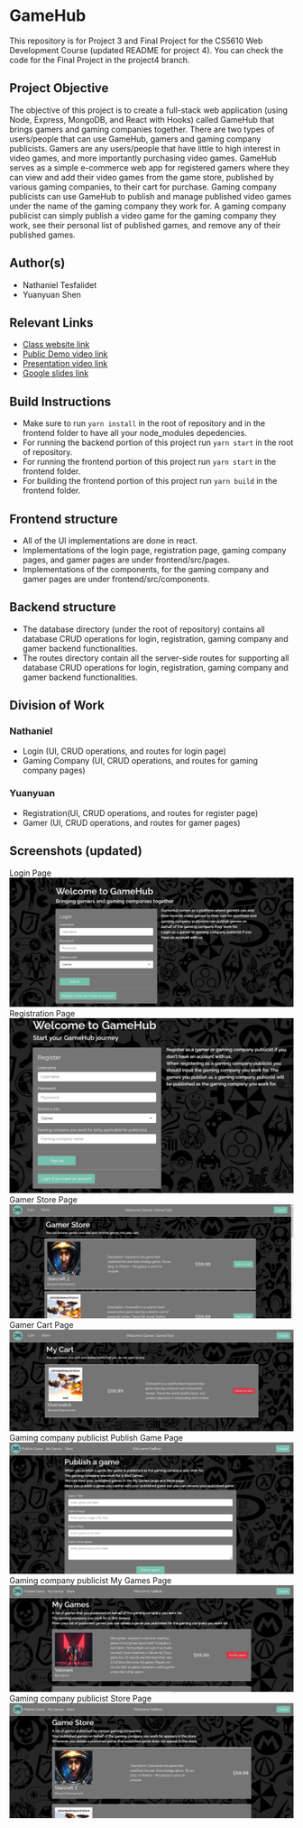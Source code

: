 # GameHub

This repository is for Project 3 and Final Project for the CS5610 Web Development Course (updated README for project 4).
You can check the code for the Final Project in the project4 branch. 

## Project Objective

The objective of this project is to create a full-stack web application (using Node, Express, MongoDB, and React with Hooks) called GameHub that brings gamers and gaming companies together. There are two types of users/people that can use GameHub, gamers and gaming company publicists. Gamers are any users/people that have little to high interest in video games, and more importantly purchasing video games. GameHub serves as a simple e-commerce web app for registered gamers where they can view and add their video games from the game store, published by various gaming companies, to their cart for purchase. Gaming company publicists can use GameHub to publish and manage published video games under the name of the gaming company they work for. A gaming company publicist can simply publish a video game for the gaming company they work, see their personal list of published games, and remove any of their published games.   

## Author(s)

- Nathaniel Tesfalidet
- Yuanyuan Shen

## Relevant Links
- [Class website link](https://johnguerra.co/classes/webDevelopment_fall_2021/)
- [Public Demo video link](https://drive.google.com/file/d/1kTtQQTHYF4XbEp8SysMwFdi9p4dtNOQ7/view?usp=sharing)
- [Presentation video link](https://drive.google.com/file/d/1fN5n7BQlWVHbzqVOxkuG9-R4SfhQ2LRM/view?usp=sharing)
- [Google slides link](https://docs.google.com/presentation/d/1TRGKGfJ2ceX-pgnCyVp-XvWe8_KKmyiVWcP-NMTX414/edit?usp=sharing)

## Build Instructions
- Make sure to run `yarn install` in the root of repository and in the frontend folder to have all your node_modules depedencies.
- For running the backend portion of this project run `yarn start` in the root of repository.
- For running the frontend portion of this project run `yarn start` in the frontend folder.
- For building the frontend portion of this project run `yarn build` in the frontend folder.

## Frontend structure
- All of the UI implementations are done in react.
- Implementations of the login page, registration page, gaming company pages, and gamer pages are under frontend/src/pages.
- Implementations of the components, for the gaming company and gamer pages are under frontend/src/components. 

## Backend structure
- The database directory (under the root of repository) contains all database CRUD operations for login, registration, gaming company and gamer backend functionalities.
- The routes directory contain all the server-side routes for supporting all database CRUD operations for login, registration, gaming company and gamer backend functionalities. 

## Division of Work
### Nathaniel
- Login (UI, CRUD operations, and routes for login page)
- Gaming Company (UI, CRUD operations, and routes for gaming company pages) 

### Yuanyuan
- Registration(UI, CRUD operations, and routes for register page)
- Gamer (UI, CRUD operations, and routes for gamer pages)

## Screenshots (updated)
Login Page
![Login page screenshot](./frontend/src/images/screenshots/LoginPageScreenshot.jpg)
Registration Page
![Register page screenshot](./frontend/src/images/screenshots/RegisterPageScreenshot.jpg)
Gamer Store Page
![Gamer page 1 screenshot](./frontend/src/images/screenshots/GamerPageScreenshot1.jpg)
Gamer Cart Page
![Gamer page 2 screenshot](./frontend/src/images/screenshots/GamerPageScreenshot2.jpg)
Gaming company publicist Publish Game Page
![Gaming company page 1 screenshot](./frontend/src/images/screenshots/GamingCompanyPageScreenshot1.jpg)
Gaming company publicist My Games Page
![Gaming company page 2 screenshot](./frontend/src/images/screenshots/GamingCompanyPageScreenshot2.jpg)
Gaming company publicist Store Page
![Gaming company page 3 screenshot](./frontend/src/images/screenshots/GamingCompanyPageScreenshot3.jpg)



